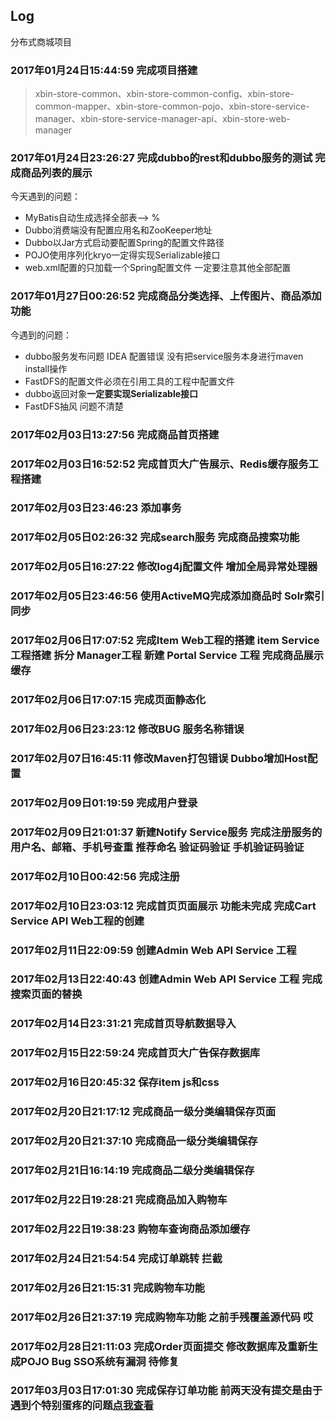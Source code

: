 ## Log

分布式商城项目

### 2017年01月24日15:44:59 完成项目搭建
> xbin-store-common、xbin-store-common-config、xbin-store-common-mapper、xbin-store-common-pojo、xbin-store-service-manager、xbin-store-service-manager-api、xbin-store-web-manager

### 2017年01月24日23:26:27 完成dubbo的rest和dubbo服务的测试 完成商品列表的展示
今天遇到的问题：
* MyBatis自动生成选择全部表——> %
* Dubbo消费端没有配置应用名和ZooKeeper地址
* Dubbo以Jar方式启动要配置Spring的配置文件路径
* POJO使用序列化kryo一定得实现Serializable接口
* web.xml配置的只加载一个Spring配置文件 一定要注意<import/>其他全部配置

### 2017年01月27日00:26:52 完成商品分类选择、上传图片、商品添加功能
今遇到的问题：
* dubbo服务发布问题 IDEA 配置错误 没有把service服务本身进行maven install操作
* FastDFS的配置文件必须在引用工具的工程中配置文件
* dubbo返回对象**一定要实现Serializable接口**
* FastDFS抽风 问题不清楚

### 2017年02月03日13:27:56 完成商品首页搭建
### 2017年02月03日16:52:52 完成首页大广告展示、Redis缓存服务工程搭建
### 2017年02月03日23:46:23 添加事务
### 2017年02月05日02:26:32 完成search服务 完成商品搜索功能
### 2017年02月05日16:27:22 修改log4j配置文件 增加全局异常处理器
### 2017年02月05日23:46:56 使用ActiveMQ完成添加商品时 Solr索引同步
### 2017年02月06日17:07:52 完成Item Web工程的搭建 item Service工程搭建 拆分 Manager工程 新建 Portal Service 工程 完成商品展示 缓存
### 2017年02月06日17:07:15 完成页面静态化
### 2017年02月06日23:23:12 修改BUG 服务名称错误
### 2017年02月07日16:45:11 修改Maven打包错误 Dubbo增加Host配置
### 2017年02月09日01:19:59 完成用户登录
### 2017年02月09日21:01:37 新建Notify Service服务 完成注册服务的 用户名、邮箱、手机号查重 推荐命名 验证码验证 手机验证码验证
### 2017年02月10日00:42:56 完成注册
### 2017年02月10日23:03:12 完成首页页面展示 功能未完成 完成Cart Service API Web工程的创建
### 2017年02月11日22:09:59 创建Admin Web API Service 工程
### 2017年02月13日22:40:43 创建Admin Web API Service 工程 完成搜索页面的替换
### 2017年02月14日23:31:21 完成首页导航数据导入
### 2017年02月15日22:59:24 完成首页大广告保存数据库
### 2017年02月16日20:45:32 保存item js和css
### 2017年02月20日21:17:12 完成商品一级分类编辑保存页面
### 2017年02月20日21:37:10 完成商品一级分类编辑保存
### 2017年02月21日16:14:19 完成商品二级分类编辑保存
### 2017年02月22日19:28:21 完成商品加入购物车
### 2017年02月22日19:38:23 购物车查询商品添加缓存
### 2017年02月24日21:54:54 完成订单跳转 拦截
### 2017年02月26日21:15:31 完成购物车功能
### 2017年02月26日21:37:19 完成购物车功能 之前手残覆盖源代码 哎
### 2017年02月28日21:11:03 完成Order页面提交 修改数据库及重新生成POJO Bug SSO系统有漏洞 待修复
### 2017年03月03日17:01:30 完成保存订单功能 前两天没有提交是由于遇到个特别蛋疼的问题[点我查看](http://binux.cn/2017/03/02/Mac-MySQL-Error/)

